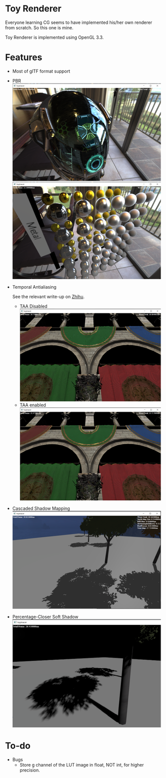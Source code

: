 # Toy Renderer
Everyone learning CG seems to have implemented his/her own renderer from scratch. So this one is mine.

Toy Renderer is implemented using OpenGL 3.3.

# Features
- Most of glTF format support

- PBR
![pbr](screenshots/pbr.png)
![pbr2](screenshots/pbr2.png)
- Temporal Antialiasing

  See the relevant write-up on [Zhihu](https://zhuanlan.zhihu.com/p/112565771).
  - TAA Disabled
  ![taadisabled](screenshots/taa_disabled.png)
  - TAA enabled
  ![taaenabled](screenshots/taa_enabled.png)
- Cascaded Shadow Mapping
![csm](screenshots/csm.png)

- Percentage-Closer Soft Shadow
![pcss](screenshots/pcss.png)

# To-do

- Bugs
  - Store g channel of the LUT image in float, NOT int, for higher precision.
